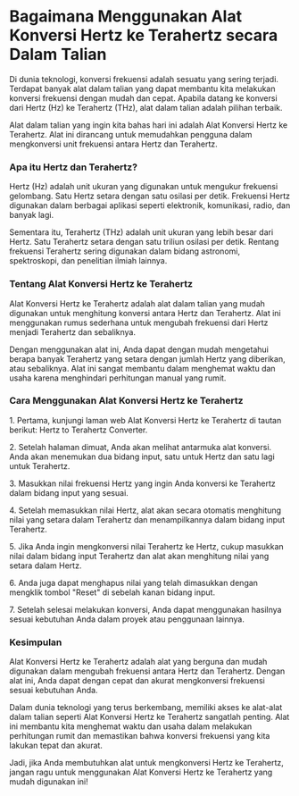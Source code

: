 Bagaimana Menggunakan Alat Konversi Hertz ke Terahertz secara Dalam Talian
==========================================================================

Di dunia teknologi, konversi frekuensi adalah sesuatu yang sering terjadi. Terdapat banyak alat dalam talian yang dapat membantu kita melakukan konversi frekuensi dengan mudah dan cepat. Apabila datang ke konversi dari Hertz (Hz) ke Terahertz (THz), alat dalam talian adalah pilihan terbaik.

Alat dalam talian yang ingin kita bahas hari ini adalah Alat Konversi Hertz ke Terahertz. Alat ini dirancang untuk memudahkan pengguna dalam mengkonversi unit frekuensi antara Hertz dan Terahertz.

### Apa itu Hertz dan Terahertz?

Hertz (Hz) adalah unit ukuran yang digunakan untuk mengukur frekuensi gelombang. Satu Hertz setara dengan satu osilasi per detik. Frekuensi Hertz digunakan dalam berbagai aplikasi seperti elektronik, komunikasi, radio, dan banyak lagi.

Sementara itu, Terahertz (THz) adalah unit ukuran yang lebih besar dari Hertz. Satu Terahertz setara dengan satu triliun osilasi per detik. Rentang frekuensi Terahertz sering digunakan dalam bidang astronomi, spektroskopi, dan penelitian ilmiah lainnya.

### Tentang Alat Konversi Hertz ke Terahertz

Alat Konversi Hertz ke Terahertz adalah alat dalam talian yang mudah digunakan untuk menghitung konversi antara Hertz dan Terahertz. Alat ini menggunakan rumus sederhana untuk mengubah frekuensi dari Hertz menjadi Terahertz dan sebaliknya.

Dengan menggunakan alat ini, Anda dapat dengan mudah mengetahui berapa banyak Terahertz yang setara dengan jumlah Hertz yang diberikan, atau sebaliknya. Alat ini sangat membantu dalam menghemat waktu dan usaha karena menghindari perhitungan manual yang rumit.

### Cara Menggunakan Alat Konversi Hertz ke Terahertz

1\. Pertama, kunjungi laman web Alat Konversi Hertz ke Terahertz di tautan berikut: Hertz to Terahertz Converter.

2\. Setelah halaman dimuat, Anda akan melihat antarmuka alat konversi. Anda akan menemukan dua bidang input, satu untuk Hertz dan satu lagi untuk Terahertz.

3\. Masukkan nilai frekuensi Hertz yang ingin Anda konversi ke Terahertz dalam bidang input yang sesuai.

4\. Setelah memasukkan nilai Hertz, alat akan secara otomatis menghitung nilai yang setara dalam Terahertz dan menampilkannya dalam bidang input Terahertz.

5\. Jika Anda ingin mengkonversi nilai Terahertz ke Hertz, cukup masukkan nilai dalam bidang input Terahertz dan alat akan menghitung nilai yang setara dalam Hertz.

6\. Anda juga dapat menghapus nilai yang telah dimasukkan dengan mengklik tombol "Reset" di sebelah kanan bidang input.

7\. Setelah selesai melakukan konversi, Anda dapat menggunakan hasilnya sesuai kebutuhan Anda dalam proyek atau penggunaan lainnya.

### Kesimpulan

Alat Konversi Hertz ke Terahertz adalah alat yang berguna dan mudah digunakan dalam mengubah frekuensi antara Hertz dan Terahertz. Dengan alat ini, Anda dapat dengan cepat dan akurat mengkonversi frekuensi sesuai kebutuhan Anda.

Dalam dunia teknologi yang terus berkembang, memiliki akses ke alat-alat dalam talian seperti Alat Konversi Hertz ke Terahertz sangatlah penting. Alat ini membantu kita menghemat waktu dan usaha dalam melakukan perhitungan rumit dan memastikan bahwa konversi frekuensi yang kita lakukan tepat dan akurat.

Jadi, jika Anda membutuhkan alat untuk mengkonversi Hertz ke Terahertz, jangan ragu untuk menggunakan Alat Konversi Hertz ke Terahertz yang mudah digunakan ini!